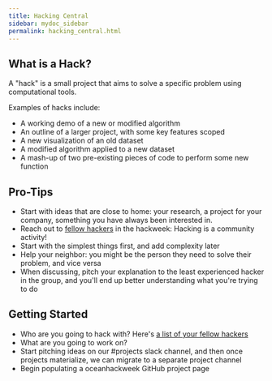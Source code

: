 ```yaml
---
title: Hacking Central
sidebar: mydoc_sidebar
permalink: hacking_central.html
---
```


## What is a Hack?

A "hack" is a small project that aims to solve a specific problem using computational tools.

Examples of hacks include:
* A working demo of a new or modified algorithm
* An outline of a larger project, with some key features scoped
* A new visualization of an old dataset
* A modified algorithm applied to a new dataset
* A mash-up of two pre-existing pieces of code to perform some new function

## Pro-Tips

* Start with ideas that are close to home: your research, a project for your company, something you have always been interested in.
* Reach out to [fellow hackers](participants) in the hackweek: Hacking is a community activity!
* Start with the simplest things first, and add complexity later
* Help your neighbor: you might be the person they need to solve their problem, and vice versa
* When discussing, pitch your explanation to the least experienced hacker in the group, and you'll end up better understanding what you're trying to do

## Getting Started

* Who are you going to hack with? Here's [a list of your fellow hackers](participants)
* What are you going to work on?
* Start pitching ideas on our #projects slack channel, and then once projects materialize, we can migrate to a separate project channel
* Begin populating a oceanhackweek GitHub project page
